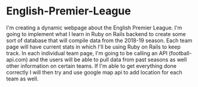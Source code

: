 # English-Premier-League

I'm creating a dynamic webpage about the English Premier League. I'm going to implement what I learn in Ruby on Rails backend to create some sort of database that will compile data from the 2018-19 season. Each team page will have current stats in which I'll be using Ruby on Rails to keep track. In each individual team page, I'm going to be calling an API (football-api.com) and the users will be able to pull data from past seasons as well other information on certain teams. If I'm able to get everything done correctly I will then try and use google map api to add location for each team as well.

